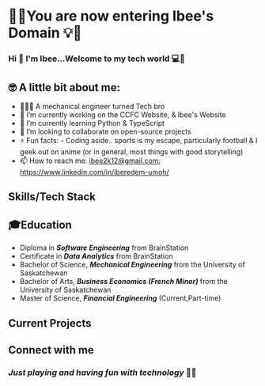 #  🌟💡You are now entering Ibee's Domain 💡🌟
 
 ### Hi 👋 I'm Ibee...Welcome to my tech world 💻🚀

## 🤓 A little bit about me:
- 🧑🏽‍💻 A mechanical engineer turned Tech bro 
- 🔭 I’m currently working on the CCFC Website, & Ibee's Website
- 🌱 I’m currently learning Python & TypeScript
- 👯 I’m looking to collaborate on open-source projects
- ⚡ Fun facts: - Coding aside.. sports is my escape, particularly football & I geek out on anime (or in general, most things with good storytelling)
-  📫 How to reach me: ibee2k12@gmail.com; https://www.linkedin.com/in/iberedem-umoh/

## Skills/Tech Stack

## 🎓Education
- Diploma in ***Software Engineering*** from BrainStation
- Certificate in ***Data Analytics*** from BrainStation
- Bachelor of Science, ***Mechanical Engineering*** from the University of Saskatchewan
- Bachelor of Arts, ***Business Economics (French Minor)*** from the University of Saskatchewan
- Master of Science, ***Financial Engineering*** (Current,Part-time)

## Current Projects

## Connect with me

### *Just playing and having fun with technology* 🦾🤖





<!--
**i-bee01/i-bee01** is a ✨ _special_ ✨ repository because its `README.md` (this file) appears on your GitHub profile.

Here are some ideas to get you started:




- 🤔 I’m looking for help with ...
- 💬 Ask me about ...

- 😄 Pronouns: ...

-->
